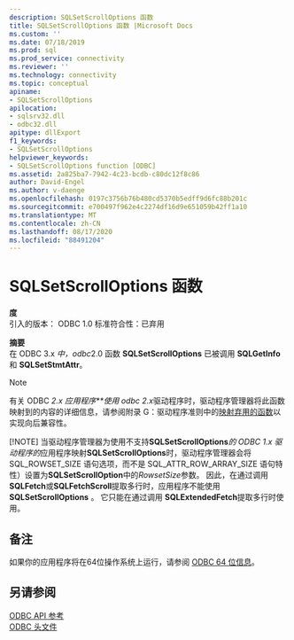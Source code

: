 ```yaml
---
description: SQLSetScrollOptions 函数
title: SQLSetScrollOptions 函数 |Microsoft Docs
ms.custom: ''
ms.date: 07/18/2019
ms.prod: sql
ms.prod_service: connectivity
ms.reviewer: ''
ms.technology: connectivity
ms.topic: conceptual
apiname:
- SQLSetScrollOptions
apilocation:
- sqlsrv32.dll
- odbc32.dll
apitype: dllExport
f1_keywords:
- SQLSetScrollOptions
helpviewer_keywords:
- SQLSetScrollOptions function [ODBC]
ms.assetid: 2a825ba7-7942-4c23-bcdb-c80dc12f8c86
author: David-Engel
ms.author: v-daenge
ms.openlocfilehash: 0197c3756b76b480cd5370b5edff9d6fc88b201c
ms.sourcegitcommit: e700497f962e4c2274df16d9e651059b42ff1a10
ms.translationtype: MT
ms.contentlocale: zh-CN
ms.lasthandoff: 08/17/2020
ms.locfileid: "88491204"
---
```

# <a name="sqlsetscrolloptions-function"></a>SQLSetScrollOptions 函数
**度**  
 引入的版本： ODBC 1.0 标准符合性：已弃用  
  
 **摘要**  
 在 ODBC 3.x *中，odbc*2.0 函数 **SQLSetScrollOptions** 已被调用 **SQLGetInfo** 和 **SQLSetStmtAttr**。  
  
> [!NOTE]
>  有关 ODBC *2.x 应用程序**使用 odbc 2.x*驱动程序时，驱动程序管理器将此函数映射到的内容的详细信息，请参阅附录 G：驱动程序准则中的[映射弃用的函数](../../../odbc/reference/appendixes/mapping-deprecated-functions.md)以实现向后兼容性。  
> 
> [!NOTE]
>  当驱动程序管理器为使用不支持**SQLSetScrollOptions***的 ODBC 1.x 驱动程序的*应用程序映射**SQLSetScrollOptions**时，驱动程序管理器会将 SQL_ROWSET_SIZE 语句选项，而不是 SQL_ATTR_ROW_ARRAY_SIZE 语句特性）设置为**SQLSetScrollOption**中的*RowsetSize*参数。 因此，在通过调用**SQLFetch**或**SQLFetchScroll**提取多行时，应用程序不能使用**SQLSetScrollOptions** 。 它只能在通过调用 **SQLExtendedFetch**提取多行时使用。  
  
## <a name="remarks"></a>备注  
 如果你的应用程序将在64位操作系统上运行，请参阅 [ODBC 64 位信息](../../../odbc/reference/odbc-64-bit-information.md)。  
  
## <a name="see-also"></a>另请参阅  
 [ODBC API 参考](../../../odbc/reference/syntax/odbc-api-reference.md)   
 [ODBC 头文件](../../../odbc/reference/install/odbc-header-files.md)
